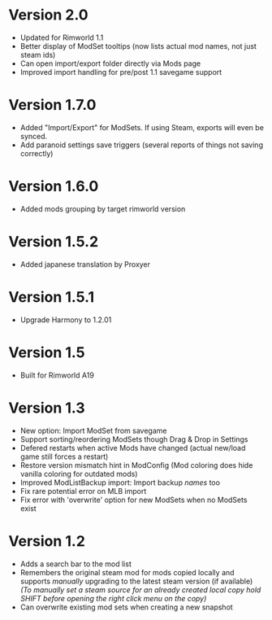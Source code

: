 # Version 2.0

- Updated for Rimworld 1.1
- Better display of ModSet tooltips (now lists actual mod names, not just steam ids)
- Can open import/export folder directly via Mods page
- Improved import handling for pre/post 1.1 savegame support

# Version 1.7.0

- Added "Import/Export" for ModSets. If using Steam, exports will even be synced.
- Add paranoid settings save triggers (several reports of things not saving correctly)

# Version 1.6.0

- Added mods grouping by target rimworld version

# Version 1.5.2

- Added japanese translation by Proxyer

# Version 1.5.1

- Upgrade Harmony to 1.2.01

# Version 1.5

- Built for Rimworld A19

# Version 1.3

- New option: Import ModSet from savegame
- Support sorting/reordering ModSets though Drag & Drop in Settings
- Defered restarts when active Mods have changed (actual new/load game still forces a restart)
- Restore version mismatch hint in ModConfig (Mod coloring does hide vanilla coloring for outdated mods)
- Improved ModListBackup import: Import backup *names* too
- Fix rare potential error on MLB import
- Fix error with 'overwrite' option for new ModSets when no ModSets exist

# Version 1.2

- Adds a search bar to the mod list
- Remembers the original steam mod for mods copied locally and supports *manually* upgrading to the latest steam version (if available)
  _(To manually set a steam source for an already created local copy hold SHIFT before opening the right click menu on the copy)_
- Can overwrite existing mod sets when creating a new snapshot
